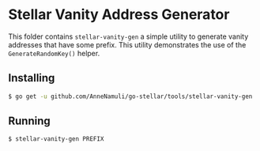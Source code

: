 # Stellar Vanity Address Generator

This folder contains `stellar-vanity-gen` a simple utility to generate vanity addresses that have some prefix.  This utility demonstrates the use of the
`GenerateRandomKey()` helper.

## Installing

```bash
$ go get -u github.com/AnneNamuli/go-stellar/tools/stellar-vanity-gen
```

## Running

```bash
$ stellar-vanity-gen PREFIX
```

